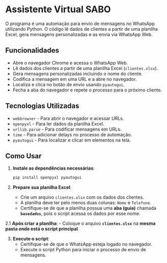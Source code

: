 # Assistente Virtual SABO

O programa é uma automação para envio de mensagens no WhatsApp utilizando Python. O código lê dados de clientes a partir de uma planilha Excel, gera mensagens personalizadas e as envia via WhatsApp Web.

## Funcionalidades

- Abre o navegador Chrome e acessa o WhatsApp Web.
- Lê dados dos clientes a partir de uma planilha Excel (`clientes.xlsx`).
- Gera mensagens personalizadas incluindo o nome do cliente.
- Codifica a mensagem em uma URL e a abre no navegador.
- Localiza e clica no botão de envio usando `pyautogui`.
- Fecha a aba do navegador e repete o processo para o próximo cliente.

## Tecnologias Utilizadas

- `webbrowser` - Para abrir o navegador e acessar URLs.
- `openpyxl` - Para ler dados da planilha Excel.
- `urllib.parse` - Para codificar mensagens em URLs.
- `time` - Para adicionar delays no processo de automação.
- `pyautogui` - Para localizar e clicar em elementos na tela.

## Como Usar

1. **Instale as dependências necessárias**:
    ```sh
    pip install openpyxl pyautogui
    ```

2. **Prepare sua planilha Excel**:
    - Crie um arquivo `clientes.xlsx` com os dados dos clientes.
    - A planilha deve ter pelo menos duas colunas: `Nome` e `Telefone`.
    - Certifique-se de que a planilha possua uma **aba (guia)** chamada **`basedados`**, pois o script acessa os dados por esse nome.  

2.1 **Após criar a planilha**:
    - Coloque o arquivo **`clientes.xlsx`** na **mesma pasta onde está o script principal**.

3. **Execute o script**:
    - Certifique-se de que o WhatsApp esteja logado no navegador.
    - Execute o script Python para iniciar o processo de envio de mensagens.
